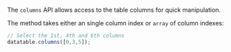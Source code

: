The `columns` API allows access to the table columns for quick manipulation.

The method takes either an single column index or `array` of column indexes:

```javascript
// Select the 1st, 4th and 6th columns
datatable.columns([0,3,5]);
```